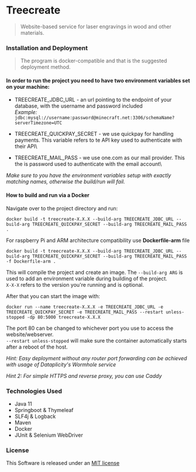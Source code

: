 # Treecreate
> Website-based service for laser engravings in wood and other materials.

### Installation and Deployment

>The program is docker-compatible and that is the suggested deployment method.

#### In order to run the project you need to have two environment variables set on your machine:

- TREECREATE_JDBC_URL - an url pointing to the endpoint of your database, with the username and password included\
*Example:* `jdbc:mysql://username:password@minecraft.net:3306/schemaName?serverTimezone=UTC`

- TREECREATE_QUICKPAY_SECRET - we use quickpay for handling payments. This variable refers to te API key used to authenticate with their API\
- TREECREATE_MAIL_PASS - we use one.com as our mail provider. This the is password used to authenticate with the email account\

*Make sure to you have the environment variables setup with exactly matching names, otherwise the build/run will fail.*

#### How to build and run via a Docker

Navigate over to the project directory and run:
```
docker build -t treecreate-X.X.X --build-arg TREECREATE_JDBC_URL --build-arg TREECREATE_QUICKPAY_SECRET --build-arg TREECREATE_MAIL_PASS .
```
For raspberry Pi and ARM architecture compatibility use **Dockerfile-arm** file
```
docker build -t treecreate-X.X.X --build-arg TREECREATE_JDBC_URL --build-arg TREECREATE_QUICKPAY_SECRET --build-arg TREECREATE_MAIL_PASS -f Dockerfile-arm .
```

This will compile the project and create an image.
The `--build-arg ARG` is used to add an environment variable during building of the project.\
`X-X-X` refers to the version you're running and is optional.

After that you can start the image with:
 ```
 docker run --name treecreate-X.X.X -e TREECREATE_JDBC_URL -e TREECREATE_QUICKPAY_SECRET -e TREECREATE_MAIL_PASS --restart unless-stopped -dp 80:5000 treecreate-X.X.X
```
The port 80 can be changed to whichever port you use to access the website/webserver.\
`--restart unless-stopped` will make sure the container automatically starts after a reboot of the host.

*Hint: Easy deployment without any router port forwarding can be achieved with usage of Dataplicity's Wormhole service*

*Hint 2: For simple HTTPS and reverse proxy, you can use Caddy*

### Technologies Used
- Java 11
- Springboot & Thymeleaf
- SLF4j & Logback
- Maven
- Docker
- JUnit & Selenium WebDriver

### License
This Software is released under an [MIT license](https://opensource.org/licenses/MIT)